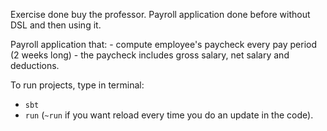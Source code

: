 Exercise done buy the professor.
Payroll application done before without DSL and then using it.

Payroll application that:
    - compute employee's paycheck every pay period (2 weeks long)
    - the paycheck includes gross salary, net salary and deductions.


To run projects, type in terminal:
- `sbt`
- `run`   (`~run` if you want reload every time you do an update in the code).